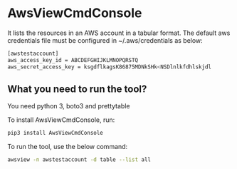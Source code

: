 # AwsViewCmdConsole

It lists the resources in an AWS account in a tabular format. The default aws credentials file must be configured
in ~/.aws/credentials as below:

```sh
[awstestaccount]
aws_access_key_id = ABCDEFGHIJKLMNOPQRSTQ
aws_secret_access_key = ksgdflkagsK86875MDNkSHk<NSDlnlkfdhlskjdl
```

## What you need to run the tool?

You need python 3, boto3 and prettytable

To install AwsViewCmdConsole, run:

```sh
pip3 install AwsViewCmdConsole
```

To run the tool, use the below command:

```sh
awsview -n awstestaccount -d table --list all
```

